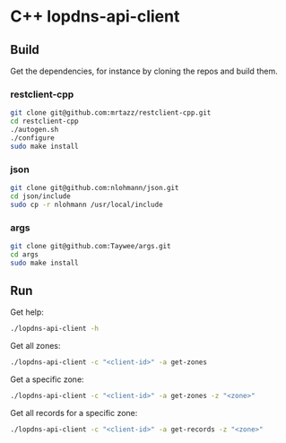 # C++ lopdns-api-client

## Build

Get the dependencies, for instance by cloning the repos and build them.

### restclient-cpp

```bash
git clone git@github.com:mrtazz/restclient-cpp.git
cd restclient-cpp
./autogen.sh
./configure 
sudo make install
```

### json

```bash
git clone git@github.com:nlohmann/json.git 
cd json/include
sudo cp -r nlohmann /usr/local/include
```

### args

```bash
git clone git@github.com:Taywee/args.git
cd args
sudo make install
```

## Run

Get help:

```bash
./lopdns-api-client -h
```

Get all zones:

```bash
./lopdns-api-client -c "<client-id>" -a get-zones
```

Get a specific zone:

```bash
./lopdns-api-client -c "<client-id>" -a get-zones -z "<zone>"
```

Get all records for a specific zone:

```bash
./lopdns-api-client -c "<client-id>" -a get-records -z "<zone>"
```
